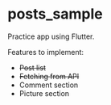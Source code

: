 # posts_sample

Practice app using Flutter.

Features to implement:

* ~~Post list~~
* ~~Fetching from API~~
* Comment section
* Picture section
